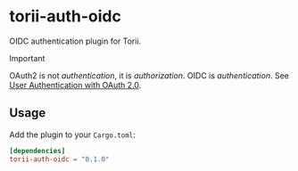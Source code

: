 # torii-auth-oidc

OIDC authentication plugin for Torii.

> [!IMPORTANT]  
> OAuth2 is not _authentication_, it is _authorization_. OIDC is _authentication_. See [User Authentication with OAuth 2.0](https://oauth.net/articles/authentication/).

## Usage

Add the plugin to your `Cargo.toml`:

```toml
[dependencies]
torii-auth-oidc = "0.1.0"
```
